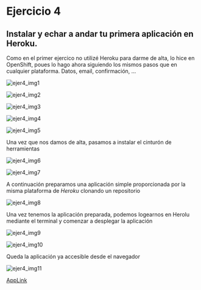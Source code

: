 # Ejercicio 4

## Instalar y echar a andar tu primera aplicación en Heroku.

Como en el primer ejercico no utilizé Heroku para darme de alta, lo hice en OpenShift, poues lo hago ahora siguiendo los mismos pasos que en cualquier plataforma. Datos, email, confirmación, ...

![ejer4_img1](http://googledrive.com/host/0B5Yam2FWqtZPOUY1RGEyY1ZKLXM/Ejercicio4_1.png)

![ejer4_img2](http://googledrive.com/host/0B5Yam2FWqtZPOUY1RGEyY1ZKLXM/Ejercicio4_2.png)

![ejer4_img3](http://googledrive.com/host/0B5Yam2FWqtZPOUY1RGEyY1ZKLXM/Ejercicio4_3.png)

![ejer4_img4](http://googledrive.com/host/0B5Yam2FWqtZPOUY1RGEyY1ZKLXM/Ejercicio4_4.png)

![ejer4_img5](http://googledrive.com/host/0B5Yam2FWqtZPOUY1RGEyY1ZKLXM/Ejercicio4_5.png)

Una vez que nos damos de alta, pasamos a instalar el cinturón de herramientas

![ejer4_img6](http://googledrive.com/host/0B5Yam2FWqtZPOUY1RGEyY1ZKLXM/Ejercicio4_6.png)

![ejer4_img7](http://googledrive.com/host/0B5Yam2FWqtZPOUY1RGEyY1ZKLXM/Ejercicio4_7.png)

A continuación preparamos una aplicación simple proporcionada por la misma plataforma de *Heroku* clonando un repositorio

![ejer4_img8](http://googledrive.com/host/0B5Yam2FWqtZPOUY1RGEyY1ZKLXM/Ejercicio4_8.png)

Una vez tenemos la aplicación preparada, podemos logearnos en Herolu mediante el terminal y comenzar a desplegar la aplicación

![ejer4_img9](http://googledrive.com/host/0B5Yam2FWqtZPOUY1RGEyY1ZKLXM/Ejercicio4_9.png)

![ejer4_img10](http://googledrive.com/host/0B5Yam2FWqtZPOUY1RGEyY1ZKLXM/Ejercicio4_10.png)

Queda la aplicación ya accesible desde el navegador

![ejer4_img11](http://googledrive.com/host/0B5Yam2FWqtZPOUY1RGEyY1ZKLXM/Ejercicio4_11.png)

[AppLink](https://ejer4ccheroku.herokuapp.com/)